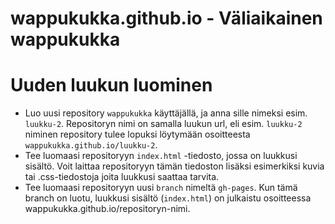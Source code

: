 # wappukukka.github.io - Väliaikainen wappukukka

# Uuden luukun luominen

* Luo uusi repository `wappukukka` käyttäjällä, ja anna sille nimeksi esim. `luukku-2`. Repositoryn nimi on samalla luukun url, eli esim. `luukku-2` niminen repository tulee lopuksi löytymään osoitteesta `wappukukka.github.io/luukku-2`. 
* Tee luomaasi repositoryyn `index.html` -tiedosto, jossa on luukkusi sisältö. Voit laittaa repositoryyn tämän tiedoston lisäksi esimerkiksi kuvia tai .css-tiedostoja joita luukkusi saattaa tarvita.
* Tee luomaasi repositoryyn uusi `branch` nimeltä `gh-pages`. Kun tämä branch on luotu, luukkusi sisältö (`index.html`) on julkaistu osoitteessa wappukukka.github.io/repositoryn-nimi.
